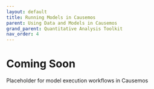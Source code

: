 ```yaml
---
layout: default
title: Running Models in Causemos
parent: Using Data and Models in Causemos
grand_parent: Quantitative Analysis Toolkit
nav_order: 4
---
```


# Coming Soon

Placeholder for model execution workflows in Causemos
